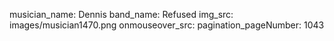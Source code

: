 musician_name: Dennis
band_name: Refused
img_src: images/musician1470.png
onmouseover_src: 
pagination_pageNumber: 1043